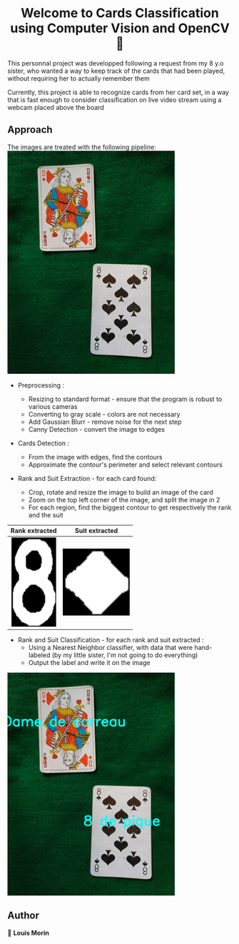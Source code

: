 <h1 align="center">Welcome to Cards Classification using Computer Vision and OpenCV 👋</h1>


This personnal project was developped following a request from my 8 y.o sister, who wanted a way to keep track of the cards that had been played, without requiring her to actually remember them

Currently, this project is able to recognize cards from her card set, in a way that is fast enough to consider classification on live video stream using a webcam placed above the board

## Approach

The images are treated with the following pipeline:
![Input Image](readme/input.jpg)

* Preprocessing : 
	* Resizing to standard format - ensure that the program is robust to various cameras
	* Converting to gray scale - colors are not necessary
	* Add Gaussian Blurr - remove noise for the next step
	* Canny Detection - convert the image to edges

* Cards Detection :
	* From the image with edges, find the contours
	* Approximate the contour's perimeter and select relevant contours

* Rank and Suit Extraction - for each card found:
	* Crop, rotate and resize the image to build an image of the card
	* Zoom on the top left corner of the image, and split the image in 2
	* For each region, find the biggest contour to get respectively the rank and the suit

Rank extracted            |  Suit extracted
:-------------------------:|:-------------------------:
![](readme/rank.png)  |  ![](readme/suit.png)



* Rank and Suit Classification - for each rank and suit extracted :
	* Using a Nearest Neighbor classifier, with data that were hand-labeled (by my little sister, I'm not going to do everything)
	* Output the label and write it on the image

![Output image](readme/output.png)


## Author

👤 **Louis Morin**


